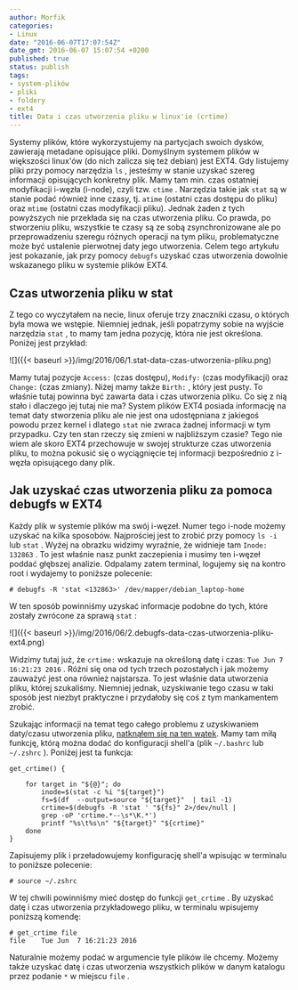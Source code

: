 ```yaml
---
author: Morfik
categories:
- Linux
date: "2016-06-07T17:07:54Z"
date_gmt: 2016-06-07 15:07:54 +0200
published: true
status: publish
tags:
- system-plików
- pliki
- foldery
- ext4
title: Data i czas utworzenia pliku w linux'ie (crtime)
---
```


Systemy plików, które wykorzystujemy na partycjach swoich dysków, zawierają metadane opisujące
pliki. Domyślnym systemem plików w większości linux'ów (do nich zalicza się też debian) jest EXT4.
Gdy listujemy pliki przy pomocy narzędzia `ls` , jesteśmy w stanie uzyskać szereg informacji
opisujących konkretny plik. Mamy tam min. czas ostatniej modyfikacji i-węzła (i-node), czyli tzw.
`ctime` . Narzędzia takie jak `stat` są w stanie podać również inne czasy, tj. `atime` (ostatni czas
dostępu do pliku) oraz `mtime` (ostatni czas modyfikacji pliku). Jednak żaden z tych powyższych nie
przekłada się na czas utworzenia pliku. Co prawda, po stworzeniu pliku, wszystkie te czasy są ze
sobą zsynchronizowane ale po przeprowadzeniu szeregu różnych operacji na tym pliku, problematyczne
może być ustalenie pierwotnej daty jego utworzenia. Celem tego artykułu jest pokazanie, jak przy
pomocy `debugfs` uzyskać czas utworzenia dowolnie wskazanego pliku w systemie plików EXT4.

<!--more-->
## Czas utworzenia pliku w stat

Z tego co wyczytałem na necie, linux oferuje trzy znaczniki czasu, o których była mowa we wstępie.
Niemniej jednak, jeśli popatrzymy sobie na wyjście narzędzia `stat` , to mamy tam jedna pozycję,
która nie jest określona. Poniżej jest przykład:

![]({{< baseurl >}}/img/2016/06/1.stat-data-czas-utworzenia-pliku.png)

Mamy tutaj pozycje `Access:` (czas dostępu), `Modify:` (czas modyfikacji) oraz `Change:` (czas
zmiany). Niżej mamy także `Birth:` , który jest pusty. To właśnie tutaj powinna być zawarta data i
czas utworzenia pliku. Co się z nią stało i dlaczego jej tutaj nie ma? System plików EXT4 posiada
informację na temat daty stworzenia pliku ale nie jest ona udostępniana z jakiegoś powodu przez
kernel i dlatego `stat` nie zwraca żadnej informacji w tym przypadku. Czy ten stan rzeczy się zmieni
w najbliższym czasie? Tego nie wiem ale skoro EXT4 przechowuje w swojej strukturze czas utworzenia
pliku, to można pokusić się o wyciągnięcie tej informacji bezpośrednio z i-węzła opisującego dany
plik.

## Jak uzyskać czas utworzenia pliku za pomoca debugfs w EXT4

Każdy plik w systemie plików ma swój i-węzeł. Numer tego i-node możemy uzyskać na kilka sposobów.
Najprościej jest to zrobić przy pomocy `ls -i` lub `stat` . Wyżej na obrazku widzimy wyraźnie, że
widnieje tam `Inode: 132863` . To jest właśnie nasz punkt zaczepienia i musimy ten i-węzeł poddać
głębszej analizie. Odpalamy zatem terminal, logujemy się na kontro root i wydajemy to poniższe
polecenie:

    # debugfs -R 'stat <132863>' /dev/mapper/debian_laptop-home

W ten sposób powinniśmy uzyskać informacje podobne do tych, które zostały zwrócone za sprawą `stat`
:

![]({{< baseurl >}}/img/2016/06/2.debugfs-data-czas-utworzenia-pliku-ext4.png)

Widzimy tutaj już, że `crtime:` wskazuje na określoną datę i czas: `Tue Jun 7 16:21:23 2016` . Różni
się ona od tych trzech pozostałych i jak możemy zauważyć jest ona również najstarsza. To jest
właśnie data utworzenia pliku, której szukaliśmy. Niemniej jednak, uzyskiwanie tego czasu w taki
sposób jest niezbyt praktyczne i przydałoby się coś z tym mankamentem zrobić.

Szukając informacji na temat tego całego problemu z uzyskiwaniem daty/czasu utworzenia pliku,
[natknąłem się na ten
wątek](https://unix.stackexchange.com/questions/50177/birth-is-empty-on-ext4/131347#131347). Mamy
tam miłą funkcję, którą można dodać do konfiguracji shell'a (plik `~/.bashrc` lub `~/.zshrc` ).
Poniżej jest ta funkcja:

    get_crtime() {

        for target in "${@}"; do
            inode=$(stat -c %i "${target}")
            fs=$(df  --output=source "${target}"  | tail -1)
            crtime=$(debugfs -R 'stat ' "${fs}" 2>/dev/null |
            grep -oP 'crtime.*--\s*\K.*')
            printf "%s\t%s\n" "${target}" "${crtime}"
        done
    }

Zapisujemy plik i przeładowujemy konfigurację shell'a wpisując w terminalu to poniższe polecenie:

    # source ~/.zshrc

W tej chwili powinniśmy mieć dostęp do funkcji `get_crtime` . By uzyskać datę i czas utworzenia
przykładowego pliku, w terminalu wpisujemy poniższą komendę:

    # get_crtime file
    file    Tue Jun  7 16:21:23 2016

Naturalnie możemy podać w argumencie tyle plików ile chcemy. Możemy także uzyskać datę i czas
utworzenia wszystkich plików w danym katalogu przez podanie `*` w miejscu `file` .
